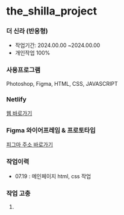 # the_shilla_project
### 더 신라 (반응형)
* 작업기간: 2024.00.00 ~2024.00.00
* 개인작업 100%
### 사용프로그램
Photoshop, Figma, HTML, CSS, JAVASCRIPT
### Netlify
<a target="_blank" href="#">웹 바로가기</a>
### Figma 와이어프레임 & 프로토타입
<a target="_blank" href="https://www.figma.com/design/AyHhO7g1V0hktpF3Dg2rwu/%EC%8B%A0%EB%9D%BC%ED%98%B8%ED%85%94?node-id=11-257&t=4cli8GUYiDThDEbU-1">피그마 주소 바로가기</a>
### 작업이력
* 07.19 : 메인페이지 html, css 작업
### 작업 고충
1. 
